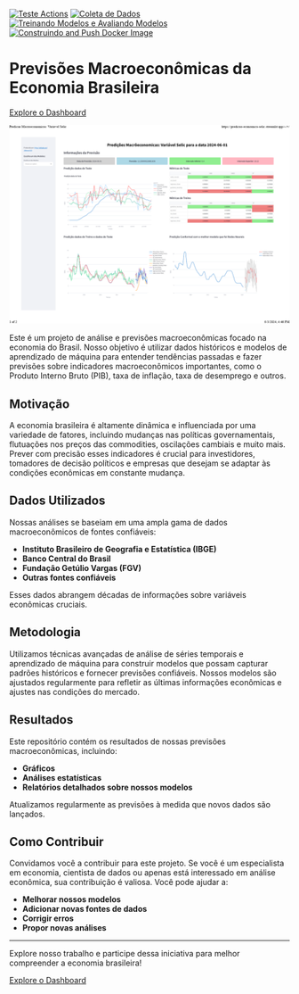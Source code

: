 [![Teste Actions](https://github.com/Jeferson100/Predicoes_macroeconomicas/actions/workflows/teste.yml/badge.svg)](https://github.com/Jeferson100/Predicoes_macroeconomicas/actions/workflows/teste.yml)
[![Coleta de Dados](https://github.com/Jeferson100/Predicoes_macroeconomicas/actions/workflows/dados.yml/badge.svg)](https://github.com/Jeferson100/Predicoes_macroeconomicas/actions/workflows/dados.yml)
[![Treinando Modelos e Avaliando Modelos](https://github.com/Jeferson100/Predicoes_macroeconomicas/actions/workflows/treinando_avaliando_modelos.yml/badge.svg)](https://github.com/Jeferson100/Predicoes_macroeconomicas/actions/workflows/treinando_avaliando_modelos.yml)
[![Construindo and Push Docker Image](https://github.com/Jeferson100/Predicoes_macroeconomicas/actions/workflows/register_docker_streamlit.yml/badge.svg)](https://github.com/Jeferson100/Predicoes_macroeconomicas/actions/workflows/register_docker_streamlit.yml)
# Previsões Macroeconômicas da Economia Brasileira

[Explore o Dashboard](https://predicao-selic.streamlit.app/)

![Dashboard](imagens/strealit_predicoes_economicas.png)

Este é um projeto de análise e previsões macroeconômicas focado na economia do Brasil. Nosso objetivo é utilizar dados históricos e modelos de aprendizado de máquina para entender tendências passadas e fazer previsões sobre indicadores macroeconômicos importantes, como o Produto Interno Bruto (PIB), taxa de inflação, taxa de desemprego e outros.

## Motivação

A economia brasileira é altamente dinâmica e influenciada por uma variedade de fatores, incluindo mudanças nas políticas governamentais, flutuações nos preços das commodities, oscilações cambiais e muito mais. Prever com precisão esses indicadores é crucial para investidores, tomadores de decisão políticos e empresas que desejam se adaptar às condições econômicas em constante mudança.

## Dados Utilizados

Nossas análises se baseiam em uma ampla gama de dados macroeconômicos de fontes confiáveis:
- **Instituto Brasileiro de Geografia e Estatística (IBGE)**
- **Banco Central do Brasil**
- **Fundação Getúlio Vargas (FGV)**
- **Outras fontes confiáveis**

Esses dados abrangem décadas de informações sobre variáveis econômicas cruciais.

## Metodologia

Utilizamos técnicas avançadas de análise de séries temporais e aprendizado de máquina para construir modelos que possam capturar padrões históricos e fornecer previsões confiáveis. Nossos modelos são ajustados regularmente para refletir as últimas informações econômicas e ajustes nas condições do mercado.

## Resultados

Este repositório contém os resultados de nossas previsões macroeconômicas, incluindo:
- **Gráficos**
- **Análises estatísticas**
- **Relatórios detalhados sobre nossos modelos**

Atualizamos regularmente as previsões à medida que novos dados são lançados.

## Como Contribuir

Convidamos você a contribuir para este projeto. Se você é um especialista em economia, cientista de dados ou apenas está interessado em análise econômica, sua contribuição é valiosa. Você pode ajudar a:
- **Melhorar nossos modelos**
- **Adicionar novas fontes de dados**
- **Corrigir erros**
- **Propor novas análises**

---

Explore nosso trabalho e participe dessa iniciativa para melhor compreender a economia brasileira!

[Explore o Dashboard](https://predicao-economica-selic.streamlit.app/)
